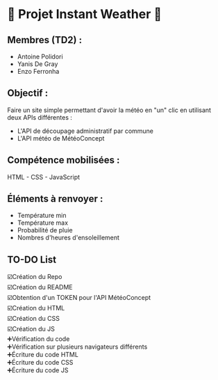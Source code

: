# 🎉 Projet Instant Weather 🎉

## Membres (TD2) :  
- Antoine Polidori
- Yanis De Gray
- Enzo Ferronha

## Objectif : 
Faire un site simple permettant d'avoir la météo en "un" clic en utilisant deux APIs différentes :  
- L'API de découpage administratif par commune
- L'API météo de MétéoConcept

## Compétence mobilisées :
HTML - CSS - JavaScript

## Éléments à renvoyer :
- Température min
- Température max
- Probabilité de pluie
- Nombres d'heures d'ensoleillement

## TO-DO List
☑️Création du Repo  
☑️Création du README  
☑️Obtention d'un TOKEN pour l'API MétéoConcept  
☑️Création du HTML  
☑️Création du CSS  
☑️Création du JS  
➕Vérification du code  
➕Vérification sur plusieurs navigateurs différents  
➕Écriture du code HTML  
➕Écriture du code CSS  
➕Écriture du code JS  
